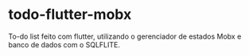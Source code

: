 # todo-flutter-mobx
To-do list feito com flutter, utilizando o gerenciador de estados Mobx e banco de dados com o SQLFLITE.
